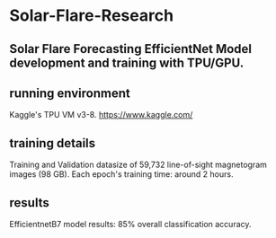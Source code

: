 # Solar-Flare-Research
## Solar Flare Forecasting EfficientNet Model development and training with TPU/GPU. 
## running environment
Kaggle's TPU VM v3-8. https://www.kaggle.com/
## training details
Training and Validation datasize of 59,732 line-of-sight magnetogram images (98 GB).
Each epoch's training time: around 2 hours.
## results
EfficientnetB7 model results: 85% overall classification accuracy.
